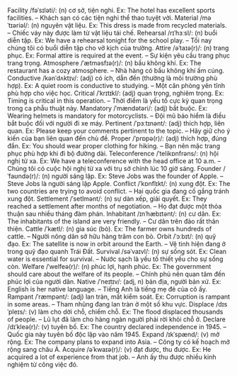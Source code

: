 Facility /fəˈsɪləti/: (n) cơ sở, tiện nghi. Ex: The hotel has excellent sports facilities. – Khách sạn có các tiện nghi thể thao tuyệt vời.
Material /məˈtɪəriəl/: (n) nguyên vật liệu. Ex: This dress is made from recycled materials. – Chiếc váy này được làm từ vật liệu tái chế.
Rehearsal /rɪˈhɜːsl/: (n) buổi diễn tập. Ex: We have a rehearsal tonight for the school play. – Tối nay chúng tôi có buổi diễn tập cho vở kịch của trường.
Attire /əˈtaɪə(r)/: (n) trang phục. Ex: Formal attire is required at the event. – Sự kiện yêu cầu trang phục trang trọng.
Atmosphere /ˈætməsfɪə(r)/: (n) bầu không khí. Ex: The restaurant has a cozy atmosphere. – Nhà hàng có bầu không khí ấm cúng.
Conductive /kənˈdʌktɪv/: (adj) có ích, dẫn đến (thường là môi trường phù hợp). Ex: A quiet room is conductive to studying. – Một căn phòng yên tĩnh phù hợp cho việc học.
Critical /ˈkrɪtɪkl/: (adj) quan trọng, nghiêm trọng. Ex: Timing is critical in this operation. – Thời điểm là yếu tố cực kỳ quan trọng trong ca phẫu thuật này.
Mandatory /ˈmændətəri/: (adj) bắt buộc. Ex: Wearing helmets is mandatory for motorcyclists. – Đội mũ bảo hiểm là điều bắt buộc đối với người đi xe máy.
Pertinent /ˈpɜːtɪnənt/: (adj) thích hợp, liên quan. Ex: Please keep your comments pertinent to the topic. – Hãy giữ cho ý kiến của bạn liên quan đến chủ đề.
Proper /ˈprɒpə(r)/: (adj) thích hợp, đúng đắn. Ex: You should wear proper clothing for hiking. – Bạn nên mặc trang phục phù hợp khi đi bộ đường dài.
Teleconference /ˈtelikɒnfrəns/: (n) hội nghị từ xa. Ex: We have a teleconference with the head office at 10 a.m. – Chúng tôi có cuộc hội nghị từ xa với trụ sở chính lúc 10 giờ sáng.
Founder /ˈfaʊndə(r)/: (n) người sáng lập. Ex: Steve Jobs was the founder of Apple. – Steve Jobs là người sáng lập Apple.
Conflict /ˈkɒnflɪkt/: (n) xung đột. Ex: The two countries are trying to avoid conflict. – Hai quốc gia đang cố gắng tránh xung đột.
Settlement /ˈsetlmənt/: (n) sự dàn xếp, giải quyết. Ex: They reached a settlement after months of negotiation. – Họ đạt được một thỏa thuận sau nhiều tháng đàm phán.
Inhabitant /ɪnˈhæbɪtənt/: (n) cư dân. Ex: The inhabitants of the island are very friendly. – Cư dân trên đảo rất thân thiện.
Cattle /ˈkætl/: (n) gia súc (bò). Ex: The farmer owns hundreds of cattle. – Người nông dân sở hữu hàng trăm con bò.
Orbit /ˈɔːbɪt/: (n) quỹ đạo. Ex: The satellite is now in orbit around the Earth. – Vệ tinh hiện đang ở trong quỹ đạo quanh Trái Đất.
Survival /səˈvaɪvl/: (n) sự sống sót. Ex: Clean water is essential for survival. – Nước sạch là yếu tố thiết yếu cho sự sống còn.
Welfare /ˈwelfeə(r)/: (n) phúc lợi, hạnh phúc. Ex: The government should care about the welfare of its people. – Chính phủ nên quan tâm đến phúc lợi của người dân.
Native /ˈneɪtɪv/: (adj, n) bản địa, người bản xứ. Ex: English is her native language. – Tiếng Anh là tiếng mẹ đẻ của cô ấy.
Rampant /ˈræmpənt/: (adj) lan tràn, mất kiểm soát. Ex: Corruption is rampant in some areas. – Tham nhũng đang lan tràn ở một số khu vực.
Displace /dɪsˈpleɪs/: (v) làm cho dời chỗ, chiếm chỗ. Ex: The flood displaced thousands of people. – Lũ lụt đã làm cho hàng ngàn người phải rời khỏi chỗ ở.
Declare /dɪˈkleə(r)/: (v) tuyên bố. Ex: The country declared independence in 1945. – Quốc gia này tuyên bố độc lập vào năm 1945.
Expand /ɪkˈspænd/: (v) mở rộng. Ex: The company plans to expand into Asia. – Công ty có kế hoạch mở rộng sang châu Á.
Acquire /əˈkwaɪə(r)/: (v) đạt được, thu được. Ex: He acquired a lot of experience from that job. – Anh ấy thu được nhiều kinh nghiệm từ công việc đó.